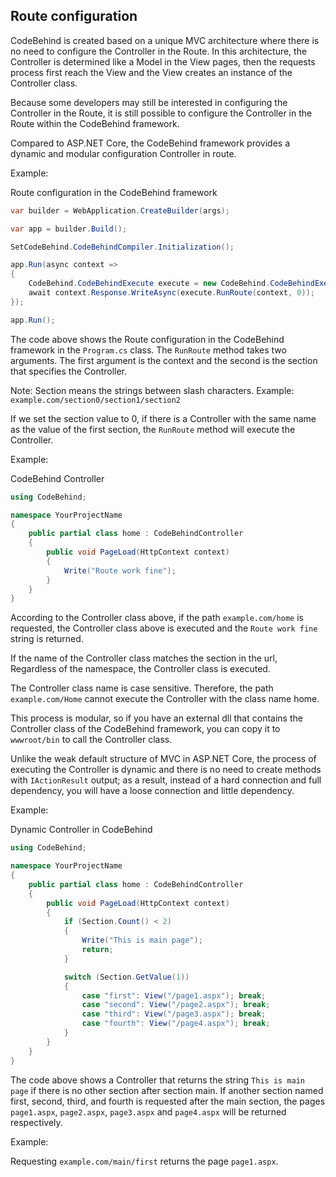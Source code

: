 ## Route configuration

CodeBehind is created based on a unique MVC architecture where there is no need to configure the Controller in the Route. In this architecture, the Controller is determined like a Model in the View pages, then the requests process first reach the View and the View creates an instance of the Controller class.

Because some developers may still be interested in configuring the Controller in the Route, it is still possible to configure the Controller in the Route within the CodeBehind framework.

Compared to ASP.NET Core, the CodeBehind framework provides a dynamic and modular configuration Controller in route.

Example:

Route configuration in the CodeBehind framework
```csharp
var builder = WebApplication.CreateBuilder(args);

var app = builder.Build();

SetCodeBehind.CodeBehindCompiler.Initialization();

app.Run(async context =>
{
    CodeBehind.CodeBehindExecute execute = new CodeBehind.CodeBehindExecute();
    await context.Response.WriteAsync(execute.RunRoute(context, 0));
});

app.Run();
```

The code above shows the Route configuration in the CodeBehind framework in the `Program.cs` class. The `RunRoute` method takes two arguments. The first argument is the context and the second is the section that specifies the Controller.

Note: Section means the strings between slash characters.
Example: `example.com/section0/section1/section2`

If we set the section value to 0, if there is a Controller with the same name as the value of the first section, the `RunRoute` method will execute the Controller.

Example:

CodeBehind Controller
```csharp
using CodeBehind;

namespace YourProjectName
{
    public partial class home : CodeBehindController
    {
        public void PageLoad(HttpContext context)
        {
            Write("Route work fine");
        }
    }
}
```

According to the Controller class above, if the path `example.com/home` is requested, the Controller class above is executed and the `Route work fine` string is returned.

If the name of the Controller class matches the section in the url, Regardless of the namespace, the Controller class is executed.

The Controller class name is case sensitive. Therefore, the path `example.com/Home` cannot execute the Controller with the class name home.

This process is modular, so if you have an external dll that contains the Controller class of the CodeBehind framework, you can copy it to `wwwroot/bin` to call the Controller class.

Unlike the weak default structure of MVC in ASP.NET Core, the process of executing the Controller is dynamic and there is no need to create methods with `IActionResult` output; as a result, instead of a hard connection and full dependency, you will have a loose connection and little dependency.

Example:

Dynamic Controller in CodeBehind
```csharp
using CodeBehind;

namespace YourProjectName
{
    public partial class home : CodeBehindController
    {
        public void PageLoad(HttpContext context)
        {
            if (Section.Count() < 2)
            {
                Write("This is main page");
                return;
            }

            switch (Section.GetValue(1))
            {
                case "first": View("/page1.aspx"); break;
                case "second": View("/page2.aspx"); break;
                case "third": View("/page3.aspx"); break;
                case "fourth": View("/page4.aspx"); break;
            }
        }
    }
}
```

The code above shows a Controller that returns the string `This is main page` if there is no other section after section main. If another section named first, second, third, and fourth is requested after the main section, the pages `page1.aspx`, `page2.aspx`, `page3.aspx` and `page4.aspx` will be returned respectively.

Example:

Requesting `example.com/main/first` returns the page `page1.aspx`.
